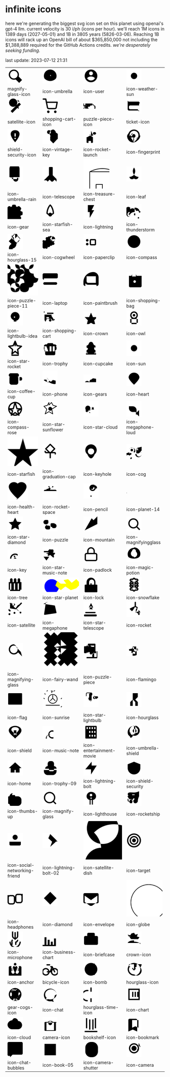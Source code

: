 # infinite icons

here we're generating the biggest svg icon set on this planet using openai's gpt-4 llm. current velocity is 30 i/ph (icons per hour). we'll reach 1M icons in 1389 days (2027-05-01) and 1B in 3805 years (5826-03-06). Reaching 1B icons will rack up an OpenAI bill of about $365,850,000 not including the $1,388,889 required for the GitHub Actions credits. _we're desperately seeking funding._

last update: 2023-07-12 21:31

|  |  |  |  |
| ---- | ---- | ---- | ---- |
| ![icons/magnify-glass-icon](icons/magnify-glass-icon.svg) | ![icons/icon-umbrella](icons/icon-umbrella.svg) | ![icons/icon-user](icons/icon-user.svg) | ![icons/icon-weather-sun](icons/icon-weather-sun.svg) 
| magnify-glass-icon | icon-umbrella | icon-user | icon-weather-sun 
| ![icons/satellite-icon](icons/satellite-icon.svg) | ![icons/shopping-cart-icon](icons/shopping-cart-icon.svg) | ![icons/puzzle-piece-icon](icons/puzzle-piece-icon.svg) | ![icons/ticket-icon](icons/ticket-icon.svg) 
| satellite-icon | shopping-cart-icon | puzzle-piece-icon | ticket-icon 
| ![icons/shield-security-icon](icons/shield-security-icon.svg) | ![icons/icon-vintage-key](icons/icon-vintage-key.svg) | ![icons/icon-rocket-launch](icons/icon-rocket-launch.svg) | ![icons/icon-fingerprint](icons/icon-fingerprint.svg) 
| shield-security-icon | icon-vintage-key | icon-rocket-launch | icon-fingerprint 
| ![icons/icon-umbrella-rain](icons/icon-umbrella-rain.svg) | ![icons/icon-telescope](icons/icon-telescope.svg) | ![icons/icon-treasure-chest](icons/icon-treasure-chest.svg) | ![icons/icon-leaf](icons/icon-leaf.svg) 
| icon-umbrella-rain | icon-telescope | icon-treasure-chest | icon-leaf 
| ![icons/icon-gear](icons/icon-gear.svg) | ![icons/icon-starfish-sea](icons/icon-starfish-sea.svg) | ![icons/icon-lightning](icons/icon-lightning.svg) | ![icons/icon-thunderstorm](icons/icon-thunderstorm.svg) 
| icon-gear | icon-starfish-sea | icon-lightning | icon-thunderstorm 
| ![icons/icon-hourglass-15](icons/icon-hourglass-15.svg) | ![icons/icon-cogwheel](icons/icon-cogwheel.svg) | ![icons/icon-paperclip](icons/icon-paperclip.svg) | ![icons/icon-compass](icons/icon-compass.svg) 
| icon-hourglass-15 | icon-cogwheel | icon-paperclip | icon-compass 
| ![icons/icon-puzzle-piece-11](icons/icon-puzzle-piece-11.svg) | ![icons/icon-laptop](icons/icon-laptop.svg) | ![icons/icon-paintbrush](icons/icon-paintbrush.svg) | ![icons/icon-shopping-bag](icons/icon-shopping-bag.svg) 
| icon-puzzle-piece-11 | icon-laptop | icon-paintbrush | icon-shopping-bag 
| ![icons/icon-lightbulb-idea](icons/icon-lightbulb-idea.svg) | ![icons/icon-shopping-cart](icons/icon-shopping-cart.svg) | ![icons/icon-crown](icons/icon-crown.svg) | ![icons/icon-owl](icons/icon-owl.svg) 
| icon-lightbulb-idea | icon-shopping-cart | icon-crown | icon-owl 
| ![icons/icon-star-rocket](icons/icon-star-rocket.svg) | ![icons/icon-trophy](icons/icon-trophy.svg) | ![icons/icon-cupcake](icons/icon-cupcake.svg) | ![icons/icon-sun](icons/icon-sun.svg) 
| icon-star-rocket | icon-trophy | icon-cupcake | icon-sun 
| ![icons/icon-coffee-cup](icons/icon-coffee-cup.svg) | ![icons/icon-phone](icons/icon-phone.svg) | ![icons/icon-gears](icons/icon-gears.svg) | ![icons/icon-heart](icons/icon-heart.svg) 
| icon-coffee-cup | icon-phone | icon-gears | icon-heart 
| ![icons/icon-compass-rose](icons/icon-compass-rose.svg) | ![icons/icon-star-sunflower](icons/icon-star-sunflower.svg) | ![icons/icon-star-cloud](icons/icon-star-cloud.svg) | ![icons/icon-megaphone-loud](icons/icon-megaphone-loud.svg) 
| icon-compass-rose | icon-star-sunflower | icon-star-cloud | icon-megaphone-loud 
| ![icons/icon-starfish](icons/icon-starfish.svg) | ![icons/icon-graduation-cap](icons/icon-graduation-cap.svg) | ![icons/icon-keyhole](icons/icon-keyhole.svg) | ![icons/icon-cog](icons/icon-cog.svg) 
| icon-starfish | icon-graduation-cap | icon-keyhole | icon-cog 
| ![icons/icon-health-heart](icons/icon-health-heart.svg) | ![icons/icon-rocket-space](icons/icon-rocket-space.svg) | ![icons/icon-pencil](icons/icon-pencil.svg) | ![icons/icon-planet-14](icons/icon-planet-14.svg) 
| icon-health-heart | icon-rocket-space | icon-pencil | icon-planet-14 
| ![icons/icon-star-diamond](icons/icon-star-diamond.svg) | ![icons/icon-puzzle](icons/icon-puzzle.svg) | ![icons/icon-mountain](icons/icon-mountain.svg) | ![icons/icon-magnifyingglass](icons/icon-magnifyingglass.svg) 
| icon-star-diamond | icon-puzzle | icon-mountain | icon-magnifyingglass 
| ![icons/icon-key](icons/icon-key.svg) | ![icons/icon-star-music-note](icons/icon-star-music-note.svg) | ![icons/icon-padlock](icons/icon-padlock.svg) | ![icons/icon-magic-potion](icons/icon-magic-potion.svg) 
| icon-key | icon-star-music-note | icon-padlock | icon-magic-potion 
| ![icons/icon-tree](icons/icon-tree.svg) | ![icons/icon-star-planet](icons/icon-star-planet.svg) | ![icons/icon-lock](icons/icon-lock.svg) | ![icons/icon-snowflake](icons/icon-snowflake.svg) 
| icon-tree | icon-star-planet | icon-lock | icon-snowflake 
| ![icons/icon-satellite](icons/icon-satellite.svg) | ![icons/icon-megaphone](icons/icon-megaphone.svg) | ![icons/icon-star-telescope](icons/icon-star-telescope.svg) | ![icons/icon-rocket](icons/icon-rocket.svg) 
| icon-satellite | icon-megaphone | icon-star-telescope | icon-rocket 
| ![icons/icon-magnifying-glass](icons/icon-magnifying-glass.svg) | ![icons/icon-fairy-wand](icons/icon-fairy-wand.svg) | ![icons/icon-puzzle-piece](icons/icon-puzzle-piece.svg) | ![icons/icon-flamingo](icons/icon-flamingo.svg) 
| icon-magnifying-glass | icon-fairy-wand | icon-puzzle-piece | icon-flamingo 
| ![icons/icon-flag](icons/icon-flag.svg) | ![icons/icon-sunrise](icons/icon-sunrise.svg) | ![icons/icon-star-lightbulb](icons/icon-star-lightbulb.svg) | ![icons/icon-hourglass](icons/icon-hourglass.svg) 
| icon-flag | icon-sunrise | icon-star-lightbulb | icon-hourglass 
| ![icons/icon-shield](icons/icon-shield.svg) | ![icons/icon-music-note](icons/icon-music-note.svg) | ![icons/icon-entertainment-movie](icons/icon-entertainment-movie.svg) | ![icons/icon-umbrella-shield](icons/icon-umbrella-shield.svg) 
| icon-shield | icon-music-note | icon-entertainment-movie | icon-umbrella-shield 
| ![icons/icon-home](icons/icon-home.svg) | ![icons/icon-trophy-09](icons/icon-trophy-09.svg) | ![icons/icon-lightning-bolt](icons/icon-lightning-bolt.svg) | ![icons/icon-shield-security](icons/icon-shield-security.svg) 
| icon-home | icon-trophy-09 | icon-lightning-bolt | icon-shield-security 
| ![icons/icon-thumbs-up](icons/icon-thumbs-up.svg) | ![icons/icon-magnify-glass](icons/icon-magnify-glass.svg) | ![icons/icon-lighthouse](icons/icon-lighthouse.svg) | ![icons/icon-rocketship](icons/icon-rocketship.svg) 
| icon-thumbs-up | icon-magnify-glass | icon-lighthouse | icon-rocketship 
| ![icons/icon-social-networking-friend](icons/icon-social-networking-friend.svg) | ![icons/icon-lightning-bolt-02](icons/icon-lightning-bolt-02.svg) | ![icons/icon-satellite-dish](icons/icon-satellite-dish.svg) | ![icons/icon-target](icons/icon-target.svg) 
| icon-social-networking-friend | icon-lightning-bolt-02 | icon-satellite-dish | icon-target 
| ![icons/icon-headphones](icons/icon-headphones.svg) | ![icons/icon-diamond](icons/icon-diamond.svg) | ![icons/icon-envelope](icons/icon-envelope.svg) | ![icons/icon-globe](icons/icon-globe.svg) 
| icon-headphones | icon-diamond | icon-envelope | icon-globe 
| ![icons/icon-microphone](icons/icon-microphone.svg) | ![icons/icon-business-chart](icons/icon-business-chart.svg) | ![icons/icon-briefcase](icons/icon-briefcase.svg) | ![icons/crown-icon](icons/crown-icon.svg) 
| icon-microphone | icon-business-chart | icon-briefcase | crown-icon 
| ![icons/icon-anchor](icons/icon-anchor.svg) | ![icons/bicycle-icon](icons/bicycle-icon.svg) | ![icons/icon-bomb](icons/icon-bomb.svg) | ![icons/hourglass-icon](icons/hourglass-icon.svg) 
| icon-anchor | bicycle-icon | icon-bomb | hourglass-icon 
| ![icons/gear-cogs-icon](icons/gear-cogs-icon.svg) | ![icons/icon-chat](icons/icon-chat.svg) | ![icons/hourglass-time-icon](icons/hourglass-time-icon.svg) | ![icons/icon-chart](icons/icon-chart.svg) 
| gear-cogs-icon | icon-chat | hourglass-time-icon | icon-chart 
| ![icons/icon-cloud](icons/icon-cloud.svg) | ![icons/camera-icon](icons/camera-icon.svg) | ![icons/bookshelf-icon](icons/bookshelf-icon.svg) | ![icons/icon-bookmark](icons/icon-bookmark.svg) 
| icon-cloud | camera-icon | bookshelf-icon | icon-bookmark 
| ![icons/icon-chat-bubbles](icons/icon-chat-bubbles.svg) | ![icons/icon-book-05](icons/icon-book-05.svg) | ![icons/icon-camera-shutter](icons/icon-camera-shutter.svg) | ![icons/icon-camera](icons/icon-camera.svg) 
| icon-chat-bubbles | icon-book-05 | icon-camera-shutter | icon-camera 

